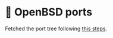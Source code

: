 # 🐠 OpenBSD ports

Fetched the port tree following [this steps](https://www.openbsd.org/faq/ports/ports.html).